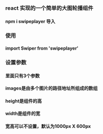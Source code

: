 <h3>react 实现的一个简单的大图轮播组件</h3>

<h4>npm i swipeplayer  导入</h4>

<h3>使用</h3>

<h4>import Swiper from 'swipeplayer'</h4>

<h4><Swiper images={} height={} width={}/></h4>

<h3>设置参数</h3>

<h4>里面只有3个参数</h4>
<h4>images是由多个图片的路径地址所组成的数组</h4>
<h4>height是组件的高</h4>
<h4>width是组件的宽</h4>
<h4>宽高可以不设置，默认为1000px X 600px</h4>
